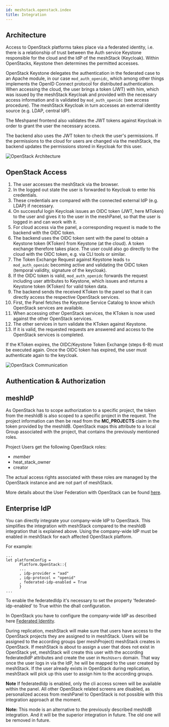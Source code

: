 ```yaml
---
id: meshstack.openstack.index
title: Integration
---
```


## Architecture

Access to OpenStack platforms takes place via a federated identity, i.e. there is a relationship of trust between the Auth service Keystone responsible for the cloud and the IdP of the meshStack (Keycloak). Within OpenStacks, Keystone then determines the permitted accesses.

OpenStack Keystone delegates the authentication in the federated case to an Apache module, in our case `mod_auth_openidc`, which among other things implements the OpenID Connect protocol for distributed authentication. When accessing the cloud, the user brings a token (JWT) with him, which was issued by the meshStack Keycloak and provided with the necessary access information and is validated by `mod_auth_openidc` (see access procedure). The meshStack Keycloak in turn accesses an external identity source (e.g. LDAP, central IdP).

The Meshpanel frontend also validates the JWT tokens against Keycloak in order to grant the user the necessary access.

The backend also uses the JWT token to check the user's permissions. If the permissions to the cloud for users are changed via the meshStack, the backend updates the permissions stored in Keycloak for this user.

![OpenStack Architecture](assets/os-architecture.png)

## OpenStack Access

1. The user accesses the meshStack via the browser.
2. In the logged out state the user is forwarded to Keycloak to enter his credentials.
3. These credentials are compared with the connected external IdP (e.g. LDAP) if necessary.
4. On successful login Keycloak issues an OIDC token (JWT, here MToken) to the user and gives it to the user in the meshPanel, so that the user is logged in and can work with it.
5. For cloud access via the panel, a corresponding request is made to the backend with the OIDC token.
6. The backend uses the OIDC token sent with the panel to obtain a Keystone token (KToken) from Keystone (at the cloud). A token exchange therefore takes place. The user could also go directly to the cloud with the OIDC token, e.g. via CLI tools or similar.
7. The Token Exchange Request against Keystone leads `to mod_auth_openidc` becoming active and validating the OIDC token (temporal validity, signature of the keycloak).
8. If the OIDC token is valid, `mod_auth_openidc` forwards the request including user attributes to Keystone, which issues and returns a Keystone token (KToken) for valid token data.
9. The backend sends the received KToken to the panel so that it can directly access the respective OpenStack services.
10. First, the Panel fetches the Keystone Service Catalog to know which OpenStack services are available.
11. When accessing other OpenStack services, the KToken is now used against the other OpenStack services.
12. The other services in turn validate the KToken against Keystone.
13. If it is valid, the requested requests are answered and access to the OpenStack services is completed.

If the KToken expires, the OIDC/Keystone Token Exchange (steps 6-8) must be executed again. Once the OIDC token has expired, the user must authenticate again to the keycloak.

![OpenStack Communication](assets/os-communication.png)

## Authentication & Authorization

## meshIdP

As OpenStack has to scope authorization to a specific project, the token from the meshIdB is also scoped to a specific project in the request. The project information can then be read from the **MC_PROJECTS** claim in the token provided by the meshIdB. OpenStack maps this attribute to a local Group associated with the project, that contains the previously mentioned roles.

Project Users get the following OpenStack roles:

- _member_
- heat_stack_owner
- creator

The actual access rights associated with these roles are managed by the OpenStack instance and are not part of meshStack.

More details about the User Federation with OpenStack can be found [here](meshstack.openstack.index.md).

## Enterprise IdP

You can directly integrate your company-wide IdP to OpenStack. This simplifies the integration with meshStack compared to the meshIdB integration that is explained above. Using the company-wide IdP must be enabled in meshStack for each affected OpenStack platform.

For example:

```dhall
...
let platformConfig =
      Platform.OpenStack::{
      ...
      , idp-provider = "aad"
      , idp-protocol = "openid"
      , federated-idp-enabled = True
      }
...
```

To enable the federatedIdp it's necessary to set the property 'federated-idp-enabled' to True within the dhall configuration.

In OpenStack you have to configure the company-wide IdP as described here [Federated Identity](https://docs.openstack.org/keystone/ussuri/admin/federation/federated_identity.html).

During replication, meshStack will make sure that users have access to the OpenStack projects they are assigned to in meshStack. Users will be assigned to the according groups (per meshProject) meshStack creates in OpenStack. If meshStack is about to assign a user that does not exist in OpenStack yet, meshStack will create this user with the according federatedIdP attributes and create the user in `MeshUsers` domain. That way once the user logs in via the IdP, he will be mapped to the user created by meshStack. If the user already exists in OpenStack during replication, meshStack will pick up this user to assign him to the according groups.

**Note** If federatedIdp is enabled, only the cli access screen will be available within the panel. All other OpenStack related screens are disabled, as personalized access from meshPanel to OpenStack is not possible with this integration approach at the moment.

**Note:** This mode is an alternative to the previously described meshIdB integration. And it will be the superior integration in future. The old one will be removed in future.
